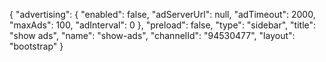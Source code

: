 {
    "advertising": {
        "enabled": false,
        "adServerUrl": null,
        "adTimeout": 2000,
        "maxAds": 100,
        "adInterval": 0
    },
    "preload": false,
    "type": "sidebar",
    "title": "show ads",
    "name": "show-ads",
    "channelId": "94530477",
    "layout": "bootstrap"
}